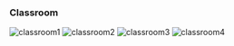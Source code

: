 ### Classroom<br/>

![classroom1](https://github.com/user-attachments/assets/f7d4c59c-9bba-4a65-b93b-00b5285c301a)
![classroom2](https://github.com/user-attachments/assets/81819f7b-13e6-46df-a2b9-1095d326d507)
![classroom3](https://github.com/user-attachments/assets/4b31454f-adb9-49aa-ac86-9f0d0b924c0a)
![classroom4](https://github.com/user-attachments/assets/34a1c5a7-473c-41df-b454-e3d88cc36a8b)
